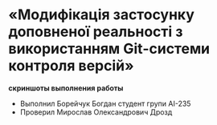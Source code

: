 # «Модифікація застосунку доповненої реальності з використанням Git-системи контроля версій»
**скриншоты выполнения работы**
- Выполнил Борейчук Богдан студент групи AI-235
- Проверил Мирослав Олександрович Дрозд
